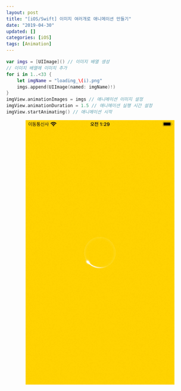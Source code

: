 ```yaml
---
layout: post
title: "[iOS/Swift] 이미지 여러개로 애니메이션 만들기"
date: "2019-04-30"
updated: []
categories: [iOS]
tags: [Animation]
---
```


```swift
var imgs = [UIImage]() // 이미지 배열 생성
// 이미지 배열에 이미지 추가
for i in 1..<33 {
	let imgName = "loading_\(i).png"
    imgs.append(UIImage(named: imgName)!)
}
imgView.animationImages = imgs // 애니메이션 이미지 설정
imgView.animationDuration = 1.5 // 애니메이션 실행 시간 설정
imgView.startAnimating() // 애니메이션 시작
```
<p align="center"><img src="/assets/img/posts/ios-animation.gif" alt="ios-animation" width="400"></p>